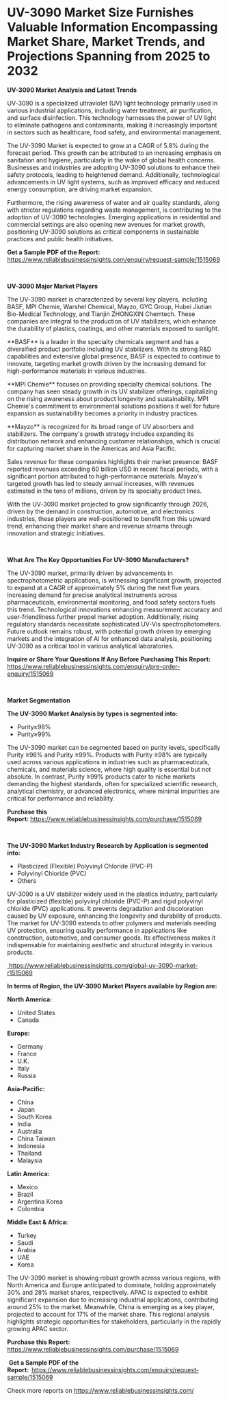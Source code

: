 <p><h1>UV-3090 Market Size Furnishes Valuable Information Encompassing Market Share, Market Trends, and Projections Spanning from 2025 to 2032</h1></p><p><strong>UV-3090 Market Analysis and Latest Trends</strong></p>
<p><p>UV-3090 is a specialized ultraviolet (UV) light technology primarily used in various industrial applications, including water treatment, air purification, and surface disinfection. This technology harnesses the power of UV light to eliminate pathogens and contaminants, making it increasingly important in sectors such as healthcare, food safety, and environmental management.</p><p>The UV-3090 Market is expected to grow at a CAGR of 5.8% during the forecast period. This growth can be attributed to an increasing emphasis on sanitation and hygiene, particularly in the wake of global health concerns. Businesses and industries are adopting UV-3090 solutions to enhance their safety protocols, leading to heightened demand. Additionally, technological advancements in UV light systems, such as improved efficacy and reduced energy consumption, are driving market expansion. </p><p>Furthermore, the rising awareness of water and air quality standards, along with stricter regulations regarding waste management, is contributing to the adoption of UV-3090 technologies. Emerging applications in residential and commercial settings are also opening new avenues for market growth, positioning UV-3090 solutions as critical components in sustainable practices and public health initiatives.</p></p>
<p><strong>Get a Sample PDF of the Report:&nbsp;</strong> <a href="https://www.reliablebusinessinsights.com/enquiry/request-sample/1515069?utm_campaign=2121&utm_medium=2&utm_source=Github&utm_content=ia&utm_term=05022025&utm_id=uv-3090">https://www.reliablebusinessinsights.com/enquiry/request-sample/1515069</a></p>
<p>&nbsp;</p>
<p><strong>UV-3090 Major Market Players</strong></p>
<p><p>The UV-3090 market is characterized by several key players, including BASF, MPI Chemie, Warshel Chemical, Mayzo, GYC Group, Hubei Jiutian Bio-Medical Technology, and Tianjin ZHONGXIN Chemtech. These companies are integral to the production of UV stabilizers, which enhance the durability of plastics, coatings, and other materials exposed to sunlight.</p><p>**BASF** is a leader in the specialty chemicals segment and has a diversified product portfolio including UV stabilizers. With its strong R&D capabilities and extensive global presence, BASF is expected to continue to innovate, targeting market growth driven by the increasing demand for high-performance materials in various industries.</p><p>**MPI Chemie** focuses on providing specialty chemical solutions. The company has seen steady growth in its UV stabilizer offerings, capitalizing on the rising awareness about product longevity and sustainability. MPI Chemie's commitment to environmental solutions positions it well for future expansion as sustainability becomes a priority in industry practices.</p><p>**Mayzo** is recognized for its broad range of UV absorbers and stabilizers. The company's growth strategy includes expanding its distribution network and enhancing customer relationships, which is crucial for capturing market share in the Americas and Asia Pacific.</p><p>Sales revenue for these companies highlights their market presence: BASF reported revenues exceeding 60 billion USD in recent fiscal periods, with a significant portion attributed to high-performance materials. Mayzo's targeted growth has led to steady annual increases, with revenues estimated in the tens of millions, driven by its specialty product lines.</p><p>With the UV-3090 market projected to grow significantly through 2026, driven by the demand in construction, automotive, and electronics industries, these players are well-positioned to benefit from this upward trend, enhancing their market share and revenue streams through innovation and strategic initiatives.</p></p>
<p>&nbsp;</p>
<p><strong>What Are The Key Opportunities For UV-3090 Manufacturers?</strong></p>
<p><p>The UV-3090 market, primarily driven by advancements in spectrophotometric applications, is witnessing significant growth, projected to expand at a CAGR of approximately 5% during the next five years. Increasing demand for precise analytical instruments across pharmaceuticals, environmental monitoring, and food safety sectors fuels this trend. Technological innovations enhancing measurement accuracy and user-friendliness further propel market adoption. Additionally, rising regulatory standards necessitate sophisticated UV-Vis spectrophotometers. Future outlook remains robust, with potential growth driven by emerging markets and the integration of AI for enhanced data analysis, positioning UV-3090 as a critical tool in various analytical laboratories.</p></p>
<p><strong>Inquire or Share Your Questions If Any Before Purchasing This Report:</strong> <a href="https://www.reliablebusinessinsights.com/enquiry/pre-order-enquiry/1515069?utm_campaign=2121&utm_medium=2&utm_source=Github&utm_content=ia&utm_term=05022025&utm_id=uv-3090">https://www.reliablebusinessinsights.com/enquiry/pre-order-enquiry/1515069</a></p>
<p>&nbsp;</p>
<p><strong>Market Segmentation</strong></p>
<p><strong>The UV-3090 Market Analysis by types is segmented into:</strong></p>
<p><ul><li>Purity≥98%</li><li>Purity≥99%</li></ul></p>
<p><p>The UV-3090 market can be segmented based on purity levels, specifically Purity ≥98% and Purity ≥99%. Products with Purity ≥98% are typically used across various applications in industries such as pharmaceuticals, chemicals, and materials science, where high quality is essential but not absolute. In contrast, Purity ≥99% products cater to niche markets demanding the highest standards, often for specialized scientific research, analytical chemistry, or advanced electronics, where minimal impurities are critical for performance and reliability.</p></p>
<p><strong>Purchase this Report:&nbsp;</strong><a href="https://www.reliablebusinessinsights.com/purchase/1515069?utm_campaign=2121&utm_medium=2&utm_source=Github&utm_content=ia&utm_term=05022025&utm_id=uv-3090">https://www.reliablebusinessinsights.com/purchase/1515069</a></p>
<p>&nbsp;</p>
<p><strong>The UV-3090 Market Industry Research by Application is segmented into:</strong></p>
<p><ul><li>Plasticized (Flexible) Polyvinyl Chloride (PVC-P)</li><li>Polyvinyl Chloride (PVC)</li><li>Others</li></ul></p>
<p><p>UV-3090 is a UV stabilizer widely used in the plastics industry, particularly for plasticized (flexible) polyvinyl chloride (PVC-P) and rigid polyvinyl chloride (PVC) applications. It prevents degradation and discoloration caused by UV exposure, enhancing the longevity and durability of products. The market for UV-3090 extends to other polymers and materials needing UV protection, ensuring quality performance in applications like construction, automotive, and consumer goods. Its effectiveness makes it indispensable for maintaining aesthetic and structural integrity in various products.</p></p>
<p><a href="https://www.reliablebusinessinsights.com/global-uv-3090-market-r1515069?utm_campaign=2121&utm_medium=2&utm_source=Github&utm_content=ia&utm_term=05022025&utm_id=uv-3090">&nbsp;https://www.reliablebusinessinsights.com/global-uv-3090-market-r1515069</a></p>
<p><strong>In terms of Region, the UV-3090 Market Players available by Region are:</strong></p>
<p>
    <p> <strong> North America: </strong>
        <ul>
            <li>United States</li>
            <li>Canada</li>
        </ul>
        </p> 
    <p> <strong> Europe: </strong>
        <ul>
            <li>Germany</li>
            <li>France</li>
            <li>U.K.</li>
            <li>Italy</li>
            <li>Russia</li>
        </ul>
        </p> 
    <p> <strong> Asia-Pacific: </strong>
        <ul>
            <li>China</li>
            <li>Japan</li>
            <li>South Korea</li>
            <li>India</li>
            <li>Australia</li>
            <li>China Taiwan</li>
            <li>Indonesia</li>
            <li>Thailand</li>
            <li>Malaysia</li>
        </ul>
        </p> 
    <p> <strong> Latin America: </strong>
        <ul>
            <li>Mexico</li>
            <li>Brazil</li>
            <li>Argentina Korea</li>
            <li>Colombia</li>
        </ul>
        </p> 
    <p> <strong> Middle East & Africa: </strong>
        <ul>
            <li>Turkey</li>
            <li>Saudi</li>
            <li>Arabia</li>
            <li>UAE</li>
            <li>Korea</li>
        </ul>
    </p>
    </p>
<p><p>The UV-3090 market is showing robust growth across various regions, with North America and Europe anticipated to dominate, holding approximately 30% and 28% market shares, respectively. APAC is expected to exhibit significant expansion due to increasing industrial applications, contributing around 25% to the market. Meanwhile, China is emerging as a key player, projected to account for 17% of the market share. This regional analysis highlights strategic opportunities for stakeholders, particularly in the rapidly growing APAC sector.</p></p>
<p><strong>Purchase this Report: </strong><a href="https://www.reliablebusinessinsights.com/purchase/1515069?utm_campaign=2121&utm_medium=2&utm_source=Github&utm_content=ia&utm_term=05022025&utm_id=uv-3090">https://www.reliablebusinessinsights.com/purchase/1515069</a></p>
<p>&nbsp;<strong>Get a Sample PDF of the Report:&nbsp;&nbsp;</strong><a href="https://www.reliablebusinessinsights.com/enquiry/request-sample/1515069?utm_campaign=2121&utm_medium=2&utm_source=Github&utm_content=ia&utm_term=05022025&utm_id=uv-3090">https://www.reliablebusinessinsights.com/enquiry/request-sample/1515069</a></p>
<p><strong></strong></p>
<p>Check more reports on <a href="https://www.reliablebusinessinsights.com/?utm_campaign=2121&utm_medium=2&utm_source=Github&utm_content=ia&utm_term=05022025&utm_id=uv-3090">https://www.reliablebusinessinsights.com/</a></p>